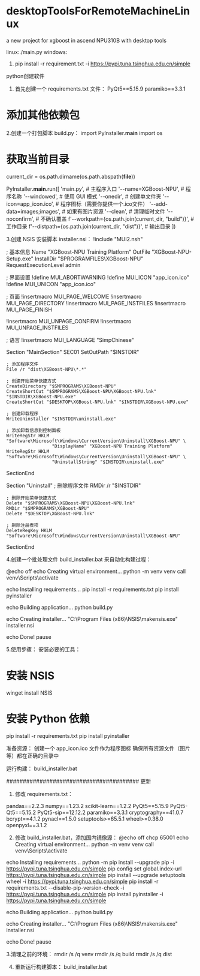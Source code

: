 # desktopToolsForRemoteMachineLinux
a new project for xgboost in ascend NPU310B with desktop tools

linux:./main.py
windows:

1. pip install -r requirement.txt -i https://pypi.tuna.tsinghua.edu.cn/simple

python创建软件
1. 首先创建一个 requirements.txt 文件：
PyQt5==5.15.9
paramiko==3.3.1
# 添加其他依赖包

2.创建一个打包脚本 build.py：
import PyInstaller.__main__
import os

# 获取当前目录
current_dir = os.path.dirname(os.path.abspath(__file__))

PyInstaller.__main__.run([
    'main.py',  # 主程序入口
    '--name=XGBoost-NPU',  # 程序名称
    '--windowed',  # 使用 GUI 模式
    '--onedir',  # 创建单文件夹
    '--icon=app_icon.ico',  # 程序图标（需要你提供一个.ico文件）
    '--add-data=images;images',  # 如果有图片资源
    '--clean',  # 清理临时文件
    '--noconfirm',  # 不确认覆盖
    f'--workpath={os.path.join(current_dir, "build")}',  # 工作目录
    f'--distpath={os.path.join(current_dir, "dist")}',  # 输出目录
])

3.创建 NSIS 安装脚本 installer.nsi：
!include "MUI2.nsh"

; 基本信息
Name "XGBoost-NPU Training Platform"
OutFile "XGBoost-NPU-Setup.exe"
InstallDir "$PROGRAMFILES\XGBoost-NPU"
RequestExecutionLevel admin

; 界面设置
!define MUI_ABORTWARNING
!define MUI_ICON "app_icon.ico"
!define MUI_UNICON "app_icon.ico"

; 页面
!insertmacro MUI_PAGE_WELCOME
!insertmacro MUI_PAGE_DIRECTORY
!insertmacro MUI_PAGE_INSTFILES
!insertmacro MUI_PAGE_FINISH

!insertmacro MUI_UNPAGE_CONFIRM
!insertmacro MUI_UNPAGE_INSTFILES

; 语言
!insertmacro MUI_LANGUAGE "SimpChinese"

Section "MainSection" SEC01
    SetOutPath "$INSTDIR"
    
    ; 添加程序文件
    File /r "dist\XGBoost-NPU\*.*"
    
    ; 创建开始菜单快捷方式
    CreateDirectory "$SMPROGRAMS\XGBoost-NPU"
    CreateShortCut "$SMPROGRAMS\XGBoost-NPU\XGBoost-NPU.lnk" "$INSTDIR\XGBoost-NPU.exe"
    CreateShortCut "$DESKTOP\XGBoost-NPU.lnk" "$INSTDIR\XGBoost-NPU.exe"
    
    ; 创建卸载程序
    WriteUninstaller "$INSTDIR\uninstall.exe"
    
    ; 添加卸载信息到控制面板
    WriteRegStr HKLM "Software\Microsoft\Windows\CurrentVersion\Uninstall\XGBoost-NPU" \
                     "DisplayName" "XGBoost-NPU Training Platform"
    WriteRegStr HKLM "Software\Microsoft\Windows\CurrentVersion\Uninstall\XGBoost-NPU" \
                     "UninstallString" "$INSTDIR\uninstall.exe"
SectionEnd

Section "Uninstall"
    ; 删除程序文件
    RMDir /r "$INSTDIR"
    
    ; 删除开始菜单快捷方式
    Delete "$SMPROGRAMS\XGBoost-NPU\XGBoost-NPU.lnk"
    RMDir "$SMPROGRAMS\XGBoost-NPU"
    Delete "$DESKTOP\XGBoost-NPU.lnk"
    
    ; 删除注册表项
    DeleteRegKey HKLM "Software\Microsoft\Windows\CurrentVersion\Uninstall\XGBoost-NPU"
SectionEnd

4.创建一个批处理文件 build_installer.bat 来自动化构建过程：

@echo off
echo Creating virtual environment...
python -m venv venv
call venv\Scripts\activate

echo Installing requirements...
pip install -r requirements.txt
pip install pyinstaller

echo Building application...
python build.py

echo Creating installer...
"C:\Program Files (x86)\NSIS\makensis.exe" installer.nsi

echo Done!
pause

5.使用步骤：
安装必要的工具：
# 安装 NSIS
winget install NSIS

# 安装 Python 依赖
pip install -r requirements.txt
pip install pyinstaller

准备资源：
创建一个 app_icon.ico 文件作为程序图标
确保所有资源文件（图片等）都在正确的目录中

运行构建：
build_installer.bat




########################################
更新
1. 修改 requirements.txt：

pandas==2.2.3
numpy==1.23.2
scikit-learn==1.2.2
PyQt5==5.15.9
PyQt5-Qt5==5.15.2
PyQt5-sip==12.12.2
paramiko==3.3.1
cryptography==41.0.7
bcrypt==4.1.2
pynacl==1.5.0
setuptools>=65.5.1
wheel>=0.38.0
openpyxl==3.1.2

2. 修改 build_installer.bat，添加国内镜像源：
@echo off
chcp 65001
echo Creating virtual environment...
python -m venv venv
call venv\Scripts\activate

echo Installing requirements...
python -m pip install --upgrade pip -i https://pypi.tuna.tsinghua.edu.cn/simple
pip config set global.index-url https://pypi.tuna.tsinghua.edu.cn/simple
pip install --upgrade setuptools wheel -i https://pypi.tuna.tsinghua.edu.cn/simple
pip install -r requirements.txt --disable-pip-version-check -i https://pypi.tuna.tsinghua.edu.cn/simple
pip install pyinstaller -i https://pypi.tuna.tsinghua.edu.cn/simple

echo Building application...
python build.py

echo Creating installer...
"C:\Program Files (x86)\NSIS\makensis.exe" installer.nsi

echo Done!
pause

3.清理之前的环境：
rmdir /s /q venv
rmdir /s /q build
rmdir /s /q dist

4. 重新运行构建脚本：
build_installer.bat
